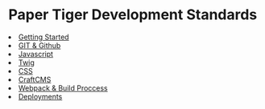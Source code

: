 <link href="/prism-vsc-dark-plus.css" rel="stylesheet">
<link href="/style.css" rel="stylesheet">

# Paper Tiger Development Standards

<div class="nav">
  <li>
    <a href="/getting-started/index.html">Getting Started</a>
  </li>
  <li><a href="/git-standards/index.html">GIT & Github</a></li>
  <li><a href="[url]/Javascript/index.html">Javascript</a></li>
  <li><a href="/twig/index.html">Twig</a></li>
  <li><a href="/css/index.html">CSS</a></li>
  <li><a href="/twig/index.html">CraftCMS</a></li>
  <li><a href="/twig/index.html">Webpack & Build Proccess</a></li>
  <li><a href="/deployments/index.html">Deployments</a></li>
</div>
